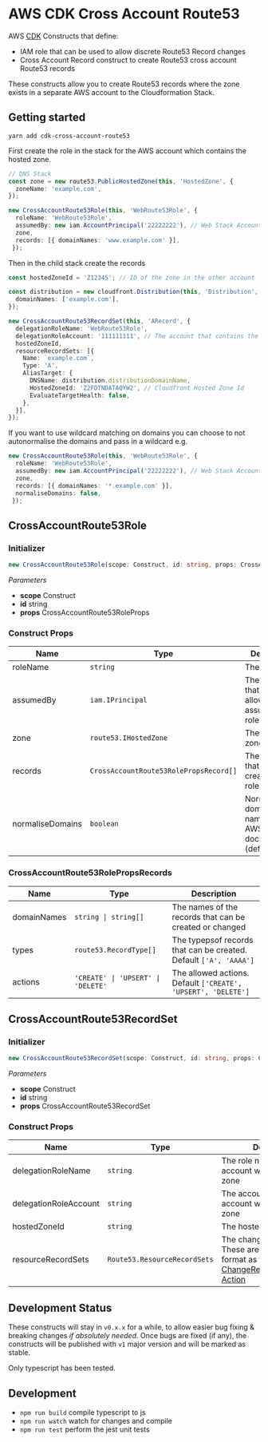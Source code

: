 # AWS CDK Cross Account Route53

AWS [CDK](https://aws.amazon.com/cdk/) Constructs that define:
- IAM role that can be used to allow discrete Route53 Record changes
- Cross Account Record construct to create Route53 cross account Route53 records

These constructs allow you to create Route53 records where the zone exists in a separate AWS account to the Cloudformation Stack.

## Getting started

```shell
yarn add cdk-cross-account-route53
```

First create the role in the stack for the AWS account which contains the hosted zone.

```typescript
// DNS Stack
const zone = new route53.PublicHostedZone(this, 'HostedZone', {
  zoneName: 'example.com',
});

new CrossAccountRoute53Role(this, 'WebRoute53Role', {
  roleName: 'WebRoute53Role',
  assumedBy: new iam.AccountPrincipal('22222222'), // Web Stack Account
  zone,
  records: [{ domainNames: 'www.example.com' }],
 });
```

Then in the child stack create the records

```typescript
const hostedZoneId = 'Z12345'; // ID of the zone in the other account

const distribution = new cloudfront.Distribution(this, 'Distribution', {
  domainNames: ['example.com'],
});

new CrossAccountRoute53RecordSet(this, 'ARecord', {
  delegationRoleName: 'WebRoute53Role',
  delegationRoleAccount: '111111111', // The account that contains the zone and role
  hostedZoneId,
  resourceRecordSets: [{
    Name: `example.com`,
    Type: 'A',
    AliasTarget: {
      DNSName: distribution.distributionDomainName,
      HostedZoneId: 'Z2FDTNDATAQYW2', // Cloudfront Hosted Zone Id
      EvaluateTargetHealth: false,
    },
  }],
});
```

If you want to use wildcard matching on domains you can choose to not autonormalise the domains and pass in a wildcard e.g.

```typescript
new CrossAccountRoute53Role(this, 'WebRoute53Role', {
  roleName: 'WebRoute53Role',
  assumedBy: new iam.AccountPrincipal('22222222'), // Web Stack Account
  zone,
  records: [{ domainNames: '*.example.com' }],
  normaliseDomains: false,
 });
```

## CrossAccountRoute53Role

### Initializer
```typescript
new CrossAccountRoute53Role(scope: Construct, id: string, props: CrossAccountRoute53RoleProps)
```

*Parameters*

* **scope** Construct
* **id** string
* **props** CrossAccountRoute53RoleProps

### Construct Props

| Name             | Type                                   | Description |
| ----             | ----                                   | ----------- |
| roleName         | `string`                               | The role name |
| assumedBy        | `iam.IPrincipal`                       | The principals that are allowed to assume the role |
| zone             | `route53.IHostedZone`                  | The hosted zone. |
| records          | `CrossAccountRoute53RolePropsRecord[]` | The records that can be created by this role |
| normaliseDomains | `boolean`                              | Normalise the domains names as per AWS documentation (default: true) |

### CrossAccountRoute53RolePropsRecords

| Name        | Type                               | Description |
| ----        | ----                               | ----------- |
| domainNames | `string \| string[]`               | The names of the records that can be created or changed |
| types       | `route53.RecordType[]`             | The typepsof records that can be created. Default `['A', 'AAAA']` |
| actions     | `'CREATE' \| 'UPSERT' \| 'DELETE'` | The allowed actions. Default `['CREATE', 'UPSERT', 'DELETE']` |

## CrossAccountRoute53RecordSet

### Initializer
```typescript
new CrossAccountRoute53RecordSet(scope: Construct, id: string, props: CrossAccountRoute53RecordSetProps)
```

*Parameters*

* **scope** Construct
* **id** string
* **props** CrossAccountRoute53RecordSet

### Construct Props

| Name        | Type                                   | Description |
| ----        | ----                                   | ----------- |
| delegationRoleName    | `string`                     | The role name created in the account with the hosted zone |
| delegationRoleAccount | `string`                     | The account identfier of the account with the hosted zone |
| hostedZoneId          | `string`                     | The hosted zoned id |
| resourceRecordSets    | `Route53.ResourceRecordSets` | The changes to be applied. These are in the same format as taken by [ChangeResourceRecordSets Action](https://docs.aws.amazon.com/Route53/latest/APIReference/API_ResourceRecordSet.html) |

## Development Status

These constructs will stay in `v0.x.x` for a while, to allow easier bug fixing & breaking changes _if absolutely needed_.
Once bugs are fixed (if any), the constructs will be published with `v1` major version and will be marked as stable.

Only typescript has been tested.

## Development

* `npm run build`   compile typescript to js
* `npm run watch`   watch for changes and compile
* `npm run test`    perform the jest unit tests
